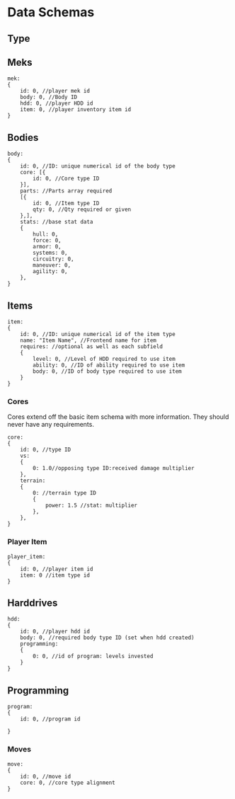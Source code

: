 Data Schemas
========

## Type



## Meks

	mek:
	{
		id: 0, //player mek id
		body: 0, //Body ID
		hdd: 0, //player HDD id
		item: 0, //player inventory item id
	}

## Bodies

	body:
	{
		id: 0, //ID: unique numerical id of the body type
		core: [{
			id: 0, //Core type ID
		}], 
		parts: //Parts array required
		[{
			id: 0, //Item type ID
			qty: 0, //Qty required or given
		},],
		stats: //base stat data
		{
			hull: 0,
			force: 0,
			armor: 0,
			systems: 0,
			circuitry: 0,
			maneuver: 0,
			agility: 0,
		},
	}

## Items

	item:
	{
		id: 0, //ID: unique numerical id of the item type
		name: "Item Name", //Frontend name for item
		requires: //optional as well as each subfield
		{
			level: 0, //Level of HDD required to use item
			ability: 0, //ID of ability required to use item
			body: 0, //ID of body type required to use item
		}
	}

### Cores
Cores extend off the basic item schema with more information.  They should never have any requirements.  

	core: 
	{
		id: 0, //type ID
		vs:
		{
			0: 1.0//opposing type ID:received damage multiplier
		},
		terrain:
		{
			0: //terrain type ID
			{
				power: 1.5 //stat: multiplier
			},
		},
	}
	
### Player Item

	player_item:
	{
		id: 0, //player item id
		item: 0 //item type id
	}
	
## Harddrives

	hdd:
	{
		id: 0, //player hdd id
		body: 0, //required body type ID (set when hdd created)
		programming: 
		{
			0: 0, //id of program: levels invested
		}
	}

## Programming

    program:
	{
		id: 0, //program id
		
	}
	
### Moves
	
	move:
	{
		id: 0, //move id
		core: 0, //core type alignment
	}